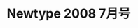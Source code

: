 ---
logo: images/Newtype 2008 7月号.jpg
title: Newtype 2008 7月号
subTitle: 暂无资源，如果你拥有该资源，可点击此处向我们提交反馈

category: 其他

hasResource: false
---